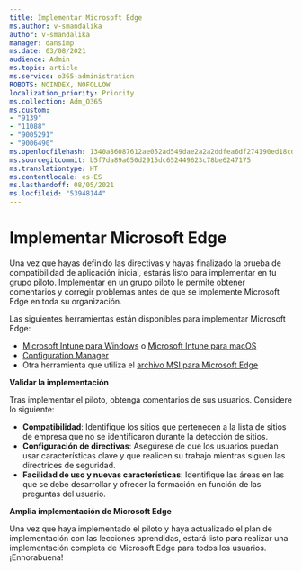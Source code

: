 ```yaml
---
title: Implementar Microsoft Edge
ms.author: v-smandalika
author: v-smandalika
manager: dansimp
ms.date: 03/08/2021
audience: Admin
ms.topic: article
ms.service: o365-administration
ROBOTS: NOINDEX, NOFOLLOW
localization_priority: Priority
ms.collection: Adm_O365
ms.custom:
- "9139"
- "11088"
- "9005291"
- "9006490"
ms.openlocfilehash: 1340a86087612ae052ad549dae2a2a2ddfea6df274190ed18cd37aeb7af2de54
ms.sourcegitcommit: b5f7da89a650d2915dc652449623c78be6247175
ms.translationtype: HT
ms.contentlocale: es-ES
ms.lasthandoff: 08/05/2021
ms.locfileid: "53948144"
---
```

# <a name="deploy-microsoft-edge"></a>Implementar Microsoft Edge

Una vez que hayas definido las directivas y hayas finalizado la prueba de compatibilidad de aplicación inicial, estarás listo para implementar en tu grupo piloto. Implementar en un grupo piloto le permite obtener comentarios y corregir problemas antes de que se implemente Microsoft Edge en toda su organización.

Las siguientes herramientas están disponibles para implementar Microsoft Edge:

- [Microsoft Intune para Windows](/mem/intune/apps/apps-windows-edge) o [Microsoft Intune para macOS](/mem/intune/apps/apps-edge-macos)
- [Configuration Manager](/DeployEdge/deploy-edge-with-configuration-manager)
- Otra herramienta que utiliza el [archivo MSI para Microsoft Edge](https://www.microsoft.com/edge/business/download) 

**Validar la implementación**

Tras implementar el piloto, obtenga comentarios de sus usuarios. Considere lo siguiente:
- **Compatibilidad**: Identifique los sitios que pertenecen a la lista de sitios de empresa que no se identificaron durante la detección de sitios.
- **Configuración de directivas**: Asegúrese de que los usuarios puedan usar características clave y que realicen su trabajo mientras siguen las directrices de seguridad.
- **Facilidad de uso y nuevas características**: Identifique las áreas en las que se debe desarrollar y ofrecer la formación en función de las preguntas del usuario.

**Amplia implementación de Microsoft Edge**

Una vez que haya implementado el piloto y haya actualizado el plan de implementación con las lecciones aprendidas, estará listo para realizar una implementación completa de Microsoft Edge para todos los usuarios. ¡Enhorabuena!

